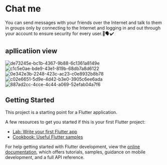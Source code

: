 # Chat me
You can send messages with your friends over the Internet and talk to them in groups only by connecting to the Internet and logging in and out through your account to ensure security for every user.💬🗣️✔️

## apllicatiion view 
![de73245e-bc1b-4367-9b88-6c1361a8149e](https://github.com/user-attachments/assets/5d777dbd-3410-4aae-b3b0-daf7d583cc4c)
![c1c5e0ae-bde9-43e1-819b-68db7a8d6122](https://github.com/user-attachments/assets/51c8120f-8d6c-4594-adba-d6bfd3e07106)
![0e342e3b-2248-423c-ac23-c0e8932b8b78](https://github.com/user-attachments/assets/aaab7472-f881-40de-a087-5761336f02be)
![c02e6651-5d9e-4d42-b3e0-3905c6ee6ada](https://github.com/user-attachments/assets/daa21078-090d-4082-b457-0708f6870dc2)
![887ad2cc-4cce-4c44-a069-52efab04a7f6](https://github.com/user-attachments/assets/d5efc01f-2d29-4ed7-a97e-59292ed6272a)

## Getting Started

This project is a starting point for a Flutter application.

A few resources to get you started if this is your first Flutter project:

- [Lab: Write your first Flutter app](https://docs.flutter.dev/get-started/codelab)
- [Cookbook: Useful Flutter samples](https://docs.flutter.dev/cookbook)

For help getting started with Flutter development, view the
[online documentation](https://docs.flutter.dev/), which offers tutorials,
samples, guidance on mobile development, and a full API reference.
